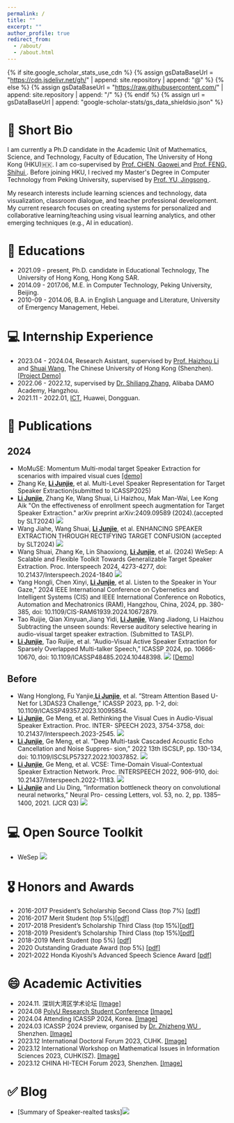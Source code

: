 ```yaml
---
permalink: /
title: ""
excerpt: ""
author_profile: true
redirect_from: 
  - /about/
  - /about.html
---
```


{% if site.google_scholar_stats_use_cdn %}
{% assign gsDataBaseUrl = "https://cdn.jsdelivr.net/gh/" | append: site.repository | append: "@" %}
{% else %}
{% assign gsDataBaseUrl = "https://raw.githubusercontent.com/" | append: site.repository | append: "/" %}
{% endif %}
{% assign url = gsDataBaseUrl | append: "google-scholar-stats/gs_data_shieldsio.json" %}

<span class='anchor' id='about-me'></span>

# 📖 Short Bio
I am currently a Ph.D candidate in the Academic Unit of Mathematics, Science, and Technology, Faculty of Education, The University of Hong Kong (HKU)🇭🇰. I am co-supervised by <a href="https://web.edu.hku.hk/faculty-academics/gwchen"> Prof. CHEN, Gaowei </a> and <a href="http://www.eie.polyu.edu.hk/~mwmak/"> Prof. FENG, Shihui </a>. Before joining HKU, I recived my Master's Degree in Computer Technology from Peking University, supervised by <a href="https://www.ss.pku.edu.cn/teacherteam/teacherlist/1640-%E4%BF%9E%E6%95%AC%E6%9D%BE.html"> Prof. YU, Jingsong </a>.

My research interests include learning sciences and technology, data visualization, classroom dialogue, and teacher professional development. My current research focuses on creating systems for personalized and collaborative learning/teaching using visual learning analytics, and other emerging techniques (e.g., AI in education). 




# 📖 Educations
- 2021.09 - present, Ph.D. candidate in Educational Technology, The University of Hong Kong, Hong Kong SAR. 
- 2014.09 - 2017.06, M.E. in Computer Technology, Peking University, Beijing. 
- 2010-09 - 2014.06, B.A. in English Language and Literature, University of Emergency Management, Hebei. 

# 💻 Internship Experience
- 2023.04 - 2024.04, Research Asistant, supervised by <a href="https://sds.cuhk.edu.cn/en/teacher/498">Prof. Haizhou Li</a> and <a href="https://wsstriving.github.io">Shuai Wang</a>, The Chinese University of Hong Kong (Shenzhen). [[Project Demo]](../videos/Junjie_xinyi.mp4)
- 2022.06 - 2022.12, supervised by <a href='https://scholar.google.com/citations?user=BcWMSE4AAAAJ&hl=zh-CN'>Dr. Shiliang Zhang</a>, Alibaba DAMO Academy, Hangzhou.
- 2021.11 - 2022.01, <a href='https://e.huawei.com/cn/products/enterprise-collaboration/ideahub'>ICT</a>, Huawei, Dongguan. 


# 📝 Publications

## 2024 
- MoMuSE: Momentum Multi-modal target Speaker Extraction for scenarios with impaired visual cues [[demo]](../demo_page/MoMuSE/index.html) 
- Zhang Ke, **<u>Li Junjie</u>**, et al. Multi-Level Speaker Representation for Target Speaker Extraction(submitted to ICASSP2025)
- **<u>Li Junjie</u>**, Zhang Ke, Wang Shuai, Li Haizhou, Mak Man-Wai, Lee Kong Aik "On the effectiveness of enrollment speech augmentation for Target Speaker Extraction." arXiv preprint arXiv:2409.09589 (2024).(accepted by SLT2024) [![](https://img.shields.io/github/stars/wenet-e2e/wesep?style=social&label=Code+Stars)](https://github.com/wenet-e2e/wesep)
- Wang Jiahe, Wang Shuai,  **<u>Li Junjie</u>**, et al. ENHANCING SPEAKER EXTRACTION THROUGH RECTIFYING TARGET CONFUSION (accepted by SLT2024) [![](https://img.shields.io/github/stars/wenet-e2e/wesep?style=social&label=Code+Stars)](https://github.com/wenet-e2e/wesep)
- Wang Shuai, Zhang Ke, Lin Shaoxiong, **<u>Li Junjie</u>**, et al. (2024) WeSep: A Scalable and Flexible Toolkit Towards Generalizable Target Speaker Extraction. Proc. Interspeech 2024, 4273-4277, doi: 10.21437/Interspeech.2024-1840   [![](https://img.shields.io/github/stars/wenet-e2e/wesep?style=social&label=Code+Stars)](https://github.com/wenet-e2e/wesep)
- Yang Hongli, Chen Xinyi, **<u>Li Junjie</u>**, et al. Listen to the Speaker in Your Gaze," 2024 IEEE International Conference on Cybernetics and Intelligent Systems (CIS) and IEEE International Conference on Robotics, Automation and Mechatronics (RAM), Hangzhou, China, 2024, pp. 380-385, doi: 10.1109/CIS-RAM61939.2024.10672879.
- Tao Ruijie, Qian Xinyuan,Jiang Yidi, **<u>Li Junjie</u>**, Wang Jiadong, Li Haizhou Subtracting the unseen sounds: Reverse auditory
selective hearing in audio-visual target speaker extraction. (Submitted to TASLP). 
- **<u>Li Junjie</u>**, Tao Ruijie, et al. “Audio-Visual Active Speaker Extraction for Sparsely Overlapped Multi-talker
Speech,” ICASSP 2024, pp. 10666-10670, doi: 10.1109/ICASSP48485.2024.10448398.   [![](https://img.shields.io/github/stars/mrjunjieli/ActiveExtract?style=social&label=Code+Stars)](https://github.com/mrjunjieli/ActiveExtract) [[Demo]](https://activeextract.github.io/) 

## Before
- Wang Honglong, Fu Yanjie,**<u>Li Junjie</u>**, et al. ”Stream Attention Based U-Net for L3DAS23
Challenge,” ICASSP 2023, pp. 1-2, doi: 10.1109/ICASSP49357.2023.10095854.
- **<u>Li Junjie</u>**, Ge Meng, et al. Rethinking the Visual Cues in Audio-Visual Speaker Extraction. Proc. INTER-
SPEECH 2023, 3754-3758, doi: 10.21437/Interspeech.2023-2545. [![](https://img.shields.io/github/stars/mrjunjieli/DAVSE?style=social&label=Code+Stars)](https://github.com/mrjunjieli/DAVSE)
- **<u>Li Junjie</u>**, Ge Meng, et al. ”Deep Multi-task Cascaded Acoustic Echo Cancellation and Noise Suppres-
sion,” 2022 13th ISCSLP, pp. 130-134, doi: 10.1109/ISCSLP57327.2022.10037852.  [![](https://img.shields.io/github/stars/mrjunjieli/DMC_AEC?style=social&label=Code+Stars)](https://github.com/mrjunjieli/DMC_AEC)
- **<u>Li Junjie</u>**, Ge Meng, et al. VCSE: Time-Domain Visual-Contextual Speaker Extraction Network. Proc.
INTERSPEECH 2022, 906-910, doi: 10.21437/Interspeech.2022-11183. [![](https://img.shields.io/github/stars/mrjunjieli/LRS3_for_AVSS?style=social&label=Code+Stars)](https://github.com/mrjunjieli/LRS3_for_AVSS)
- **<u>Li Junjie</u>** and Liu Ding, “Information bottleneck theory on convolutional neural networks,” Neural Pro-
cessing Letters, vol. 53, no. 2, pp. 1385–1400, 2021. (JCR Q3)  [![](https://img.shields.io/github/stars/mrjunjieli/IB_ON_CNN?style=social&label=Code+Stars)](https://github.com/mrjunjieli/IB_ON_CNN)

# 💻 Open Source Toolkit
- WeSep [![](https://img.shields.io/github/stars/wenet-e2e/wesep?style=social&label=Code+Stars)](https://github.com/wenet-e2e/wesep)

# 🎖 Honors and Awards
- 2016-2017 President’s Scholarship Second Class (top 7%) [[pdf]](../pdf/Award_Scholarship_2nd.pdf)
- 2016-2017 Merit Student (top 5%)[[pdf]](../pdf/Award_MeritStudent_.pdf)
- 2017-2018 President’s Scholarship Third Class (top 15%)[[pdf]](../pdf/Award_Scholarship_3nd_.pdf)
- 2018-2019 President’s Scholarship Third Class (top 15%)[[pdf]](../pdf/Award_Scholarship_3nd.pdf)
- 2018-2019 Merit Student (top 5%) [[pdf]](../pdf/Award_MeritStudent.pdf)
- 2020 Outstanding Graduate Award (top 5%) [[pdf]](../pdf/Award_Outstanding_Graduate_Award.pdf)
- 2021-2022 Honda Kiyoshi’s Advanced Speech Science Award [[pdf]](../pdf/hongda.pdf)

# 😄 Academic Activities
- 2024.11. 深圳大湾区学术论坛 [[Image]](../images/haizhou_birthday/index.html)
- 2024.08 [PolyU Research Student Conference](https://events.polyu.edu.hk/prsc2024/home) [[Image]](../images/PRSC/index.html)
- 2024.04 Attending ICASSP 2024, Korea. [[Image]](../images/icassp2024/index.html)
- 2024.03 ICASSP 2024 preview, organised by <a href='https://sds.cuhk.edu.cn/en/teacher/641'>Dr. Zhizheng WU </a>, Shenzhen. [[Image]](../images/icassp2024_preview/index.html)
- 2023.12 International Doctoral Forum 2023, CUHK. [[Image]](../images/CUHK2023/index.html)
- 2023.12 International Workshop on Mathematical Issues in Information Sciences 2023, CUHK(SZ). [[Image]](../images/MIIS2023/index.html)
- 2023.12 CHINA HI-TECH Forum 2023, Shenzhen. [[Image]](../images/HITECH2023/index.html)

# ✅ Blog 
- [Summary of Speaker-realted tasks][![](https://img.shields.io/github/stars/mrjunjieli/awesome_speaker?style=social&label=Code+Stars)](https://github.com/mrjunjieli/awesome_speaker)

<!-- 
# 🔥 News
- *2022.02*: &nbsp;🎉🎉 Lorem ipsum dolor sit amet, consectetur adipiscing elit. Vivamus ornare aliquet ipsum, ac tempus justo dapibus sit amet. 
- *2022.02*: &nbsp;🎉🎉 Lorem ipsum dolor sit amet, consectetur adipiscing elit. Vivamus ornare aliquet ipsum, ac tempus justo dapibus sit amet. 

# 📝 Publications 

<div class='paper-box'><div class='paper-box-image'><div><div class="badge">CVPR 2016</div><img src='images/500x300.png' alt="sym" width="100%"></div></div>
<div class='paper-box-text' markdown="1">

[Deep Residual Learning for Image Recognition](https://openaccess.thecvf.com/content_cvpr_2016/papers/He_Deep_Residual_Learning_CVPR_2016_paper.pdf)

**Kaiming He**, Xiangyu Zhang, Shaoqing Ren, Jian Sun

[**Project**](https://scholar.google.com/citations?view_op=view_citation&hl=zh-CN&user=DhtAFkwAAAAJ&citation_for_view=DhtAFkwAAAAJ:ALROH1vI_8AC) <strong><span class='show_paper_citations' data='DhtAFkwAAAAJ:ALROH1vI_8AC'></span></strong>
- Lorem ipsum dolor sit amet, consectetur adipiscing elit. Vivamus ornare aliquet ipsum, ac tempus justo dapibus sit amet. 
</div>
</div>

- [Lorem ipsum dolor sit amet, consectetur adipiscing elit. Vivamus ornare aliquet ipsum, ac tempus justo dapibus sit amet](https://github.com), A, B, C, **CVPR 2020**

# 🎖 Honors and Awards
- *2021.10* Lorem ipsum dolor sit amet, consectetur adipiscing elit. Vivamus ornare aliquet ipsum, ac tempus justo dapibus sit amet. 
- *2021.09* Lorem ipsum dolor sit amet, consectetur adipiscing elit. Vivamus ornare aliquet ipsum, ac tempus justo dapibus sit amet. 

# 📖 Educations
- *2019.06 - 2022.04 (now)*, Lorem ipsum dolor sit amet, consectetur adipiscing elit. Vivamus ornare aliquet ipsum, ac tempus justo dapibus sit amet. 
- *2015.09 - 2019.06*, Lorem ipsum dolor sit amet, consectetur adipiscing elit. Vivamus ornare aliquet ipsum, ac tempus justo dapibus sit amet. 

# 💬 Invited Talks
- *2021.06*, Lorem ipsum dolor sit amet, consectetur adipiscing elit. Vivamus ornare aliquet ipsum, ac tempus justo dapibus sit amet. 
- *2021.03*, Lorem ipsum dolor sit amet, consectetur adipiscing elit. Vivamus ornare aliquet ipsum, ac tempus justo dapibus sit amet.  \| [\[video\]](https://github.com/)

# 💻 Internships
- *2019.05 - 2020.02*, [Lorem](https://github.com/), China. -->
